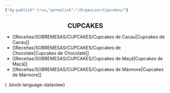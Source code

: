 ```yaml
---
{"dg-publish":true,"permalink":"/Organizar/Cupcakes/"}
---
```


<div style="text-align: center;"> <span style="font-size: 20px;"><b>CUPCAKES</b></span> </div>

- [[Receitas/SOBREMESAS/CUPCAKES/Cupcakes de Cacau\|Cupcakes de Cacau]]
- [[Receitas/SOBREMESAS/CUPCAKES/Cupcakes de Chocolate\|Cupcakes de Chocolate]]
- [[Receitas/SOBREMESAS/CUPCAKES/Cupcakes de Maçã\|Cupcakes de Maçã]]
- [[Receitas/SOBREMESAS/CUPCAKES/Cupcakes de Mármore\|Cupcakes de Mármore]]

{ .block-language-dataview}
